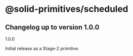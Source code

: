 # @solid-primitives/scheduled

## Changelog up to version 1.0.0

1.0.0

Initial release as a Stage-2 primitive.
